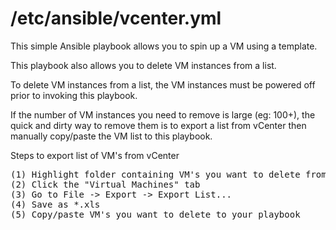 # /etc/ansible/vcenter.yml
This simple Ansible playbook allows you to spin up a VM using a template.

This playbook also allows you to delete VM instances from a list.

To delete VM instances from a list, the VM instances must be powered off prior to invoking this playbook. 

If the number of VM instances you need to remove is large (eg: 100+), the quick and dirty way to remove them is to export a list from vCenter then manually copy/paste the VM list to this playbook. 

Steps to export list of VM's from vCenter
<pre>
(1) Highlight folder containing VM's you want to delete from disk
(2) Click the "Virtual Machines" tab
(3) Go to File -> Export -> Export List...
(4) Save as *.xls 
(5) Copy/paste VM's you want to delete to your playbook
</pre>
